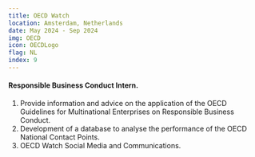 ```yaml
---
title: OECD Watch
location: Amsterdam, Netherlands
date: May 2024 - Sep 2024
img: OECD
icon: OECDLogo
flag: NL
index: 9
---
```


<h4 class="text-left text-[clamp(1.3rem,3vw,1.45rem)] text-black">Responsible Business Conduct Intern.</h4>

<ol class="list-[circle]">
    <li class="ml-5 prose">
        Provide information and advice on the application of the OECD Guidelines for Multinational Enterprises on Responsible Business Conduct.
    </li>
    <li class="ml-5 prose">
        Development of a database to analyse the performance of the OECD National Contact Points.
    </li>
    <li class="ml-5 prose">
        OECD Watch Social Media and Communications.
    </li>
</ol>
